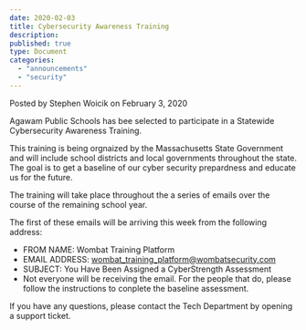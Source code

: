 ```yaml
---
date: 2020-02-03
title: Cybersecurity Awareness Training
description:
published: true
type: Document
categories:
  - "announcements"
  - "security"
---
```

Posted by Stephen Woicik on February 3, 2020

Agawam Public Schools has bee selected to participate in a Statewide Cybersecurity Awareness Training.

This training is being orgnaized by the Massachusetts State Government and will include school districts and local governments throughout the state. The goal is to get a baseline of our cyber security prepardness and educate us for the future.

The training will take place throughout the a series of emails over the course of the remaining school year.

The first of these emails will be arriving this week from the following address:

- FROM NAME: Wombat Training Platform
- EMAIL ADDRESS: wombat_training_platform@wombatsecurity.com
- SUBJECT: You Have Been Assigned a CyberStrength Assessment
- Not everyone will be receiving the email. For the people that do, please follow the instructions to conplete the baseline assessment.

If you have any questions, please contact the Tech Department by opening a support ticket.
